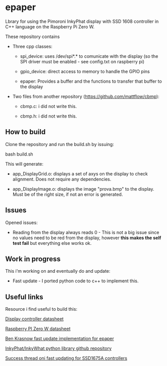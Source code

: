# epaper

Lbrary for using the Pimoroni InkyPhat display with SSD 1608 controller in C++ language on the Raspberry Pi Zero W.

These repository contains
- Three cpp classes:

  - spi_device: uses /dev/spi*.* to comunicate with the display (so the SPI driver must be enabled - see config.txt on raspberry pi)

  - gpio_device: direct access to memory to handle the GPIO pins

  - epaper: Provides a buffer and the functions to transfer that buffer to the display
  
- Two files from another repository (https://github.com/mattflow/cbmp):

  - cbmp.c: i did not write this.

  - cbmp.h: i did not write this.

## How to build

Clone the repository and run the build.sh by issuing:

  bash build.sh
  
This will generate:

- app_DisplayGrid.o: displays a set of axys on the display to check alignment. Does not require any dependencies.

- app_DisplayImage.o: displays the image "prova.bmp" to the display. Must be of the right size, if not an error is generated.

## Issues

Opened issues:

- Reading from the display always reads 0 - This is not a big issue since no values need to be red from the display, however **this makes the self test fail** but everything else works ok.

## Work in progress

This i'm working on and eventually do and update:

- Fast update - I ported python code to c++ to implement this.

## Useful links

Resource i find useful to build this:

[Display controller datasheet](https://annejan.com/media/SSD1608_1.2.pdf)

[Raspberry PI Zero W datasheet](https://www.raspberrypi.org/app/uploads/2012/02/BCM2835-ARM-Peripherals.pdf)

[Ben Krasnow fast update implementation for epaper](https://benkrasnow.blogspot.com/2017/10/fast-partial-refresh-on-42-e-paper.html)

[InkyPhat/InkyWhat python library github repository](https://github.com/pimoroni/inky)

[Success thread oni fast updating for SSD1675A controllers](https://forums.pimoroni.com/t/my-inky-phat-clock-refresh-speed-question/6955/5)
